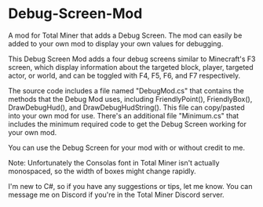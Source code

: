 # Debug-Screen-Mod
A mod for Total Miner that adds a Debug Screen. The mod can easily be added to your own mod to display your own values for debugging.

This Debug Screen Mod adds a four debug screens similar to Minecraft's F3 screen, which display information about the targeted block, player, targeted actor, or world, and can be toggled with F4, F5, F6, and F7 respectively.

The source code includes a file named "DebugMod.cs" that contains the methods that the Debug Mod uses, including FriendlyPoint(), FriendlyBox(), DrawDebugHud(), and DrawDebugHudString(). This file can copy/pasted into your own mod for use. There's an additional file "Minimum.cs" that includes the minimum required code to get the Debug Screen working for your own mod.

You can use the Debug Screen for your mod with or without credit to me.

Note: Unfortunately the Consolas font in Total Miner isn't actually monospaced, so the width of boxes might change rapidly.

I'm new to C#, so if you have any suggestions or tips, let me know. You can message me on Discord if you're in the Total Miner Discord server.
